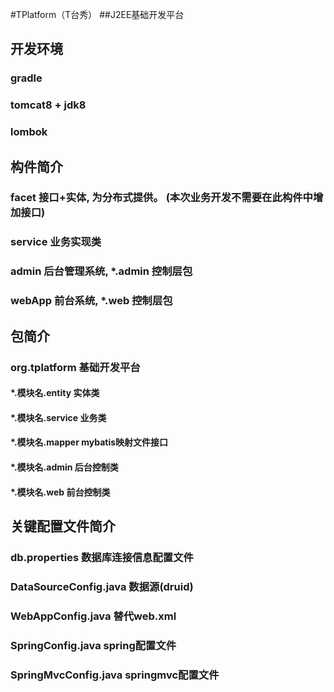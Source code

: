 #TPlatform（T台秀）
##J2EE基础开发平台

## 开发环境
### gradle
### tomcat8 + jdk8
### lombok

## 构件简介
### facet 接口+实体, 为分布式提供。 (本次业务开发不需要在此构件中增加接口)
### service 业务实现类
### admin 后台管理系统, *.admin 控制层包
### webApp 前台系统,  *.web 控制层包

## 包简介
### org.tplatform 基础开发平台

#### *.模块名.entity 实体类
#### *.模块名.service 业务类
#### *.模块名.mapper mybatis映射文件接口
#### *.模块名.admin 后台控制类
#### *.模块名.web 前台控制类

## 关键配置文件简介
### db.properties 数据库连接信息配置文件
### DataSourceConfig.java 数据源(druid)
### WebAppConfig.java 替代web.xml
### SpringConfig.java spring配置文件
### SpringMvcConfig.java springmvc配置文件